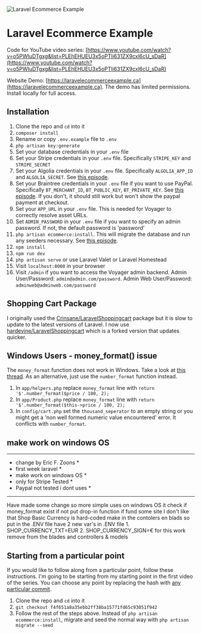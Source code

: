 ![Laravel Ecommerce Example](https://user-images.githubusercontent.com/4316355/36414878-d41987b2-15f1-11e8-9f2c-6c3a68e4a14b.gif)

# Laravel Ecommerce Example

Code for YouTube video series: [https://www.youtube.com/watch?v=o5PWIuDTgxg&list=PLEhEHUEU3x5oPTli631ZX9cxl6cU_sDaR](https://www.youtube.com/watch?v=o5PWIuDTgxg&list=PLEhEHUEU3x5oPTli631ZX9cxl6cU_sDaR)

Website Demo: [https://laravelecommerceexample.ca](https://laravelecommerceexample.ca). The demo has limited permissions. Install locally for full access.

## Installation

1. Clone the repo and `cd` into it
1. `composer install`
1. Rename or copy `.env.example` file to `.env`
1. `php artisan key:generate`
1. Set your database credentials in your `.env` file
1. Set your Stripe credentials in your `.env` file. Specifically `STRIPE_KEY` and `STRIPE_SECRET`
1. Set your Algolia credentials in your `.env` file. Specifically `ALGOLIA_APP_ID` and `ALGOLIA_SECRET`. See [this episode](https://www.youtube.com/watch?v=Sa0R_2aHICw&index=22&list=PLEhEHUEU3x5oPTli631ZX9cxl6cU_sDaR).
1. Set your Braintree credentials in your `.env` file if you want to use PayPal. Specifically `BT_MERCHANT_ID`, `BT_PUBLIC_KEY`, `BT_PRIVATE_KEY`. See [this episode](https://www.youtube.com/watch?v=pv8pxwBxfA4). If you don't, it should still work but won't show the paypal payment at checkout.
1. Set your `APP_URL` in your `.env` file. This is needed for Voyager to correctly resolve asset URLs.
1. Set `ADMIN_PASSWORD` in your `.env` file if you want to specify an admin password. If not, the default password is 'password'
1. `php artisan ecommerce:install`. This will migrate the database and run any seeders necessary. See [this episode](https://www.youtube.com/watch?v=L3EbWJmmyjo&index=18&list=PLEhEHUEU3x5oPTli631ZX9cxl6cU_sDaR).
1. `npm install`
1. `npm run dev`
1. `php artisan serve` or use Laravel Valet or Laravel Homestead
1. Visit `localhost:8000` in your browser
1. Visit `/admin` if you want to access the Voyager admin backend. Admin User/Password: `admin@admin.com/password`. Admin Web User/Password: `adminweb@adminweb.com/password`

## Shopping Cart Package

I originally used the [Crinsane/LaravelShoppingcart](https://github.com/Crinsane/LaravelShoppingcart) package but it is slow to update to the latest versions of Laravel. I now use [hardevine/LaravelShoppingcart](https://github.com/hardevine/LaravelShoppingcart) which is a forked version that updates quicker.

## Windows Users - money_format() issue

The `money_format` function does not work in Windows. Take a look at [this thread](https://stackoverflow.com/questions/6369887/alternative-to-money-format-function-in-php-on-windows-platform/18990145). As an alternative, just use the `number_format` function instead.

1. In `app/helpers.php` replace `money_format` line with `return '$'.number_format($price / 100, 2);`
1. In `app/Product.php` replace `money_format` line with `return '$'.number_format($this->price / 100, 2);`
1. In `config/cart.php` set the `thousand_seperator` to an empty string or you might get a 'non well formed numeric value encountered' error. It conflicts with `number_format`.

## make work on windows OS
*********************************
* change by Eric F. Zoons       *
* first week laravel            *
* make work on windows OS       *
* only for Stripe Tested        *
* Paypal not tested i dont uses *
*********************************
  Have made some change so more simple uses on windows OS 
  it check if money_format exist if not put drop-in function if fund some site
  I don't like that Shop Basic Currency is hard-coded make in the contolers en blads so put in the .ENV file
  have 2 new var's in .ENV file
    1. SHOP_CURRENCY_TXT=EUR
    2. SHOP_CURRENCY_SIGN=€
for this work remove from the blades and controllers & models  


## Starting from a particular point

If you would like to follow along from a particular point, follow these instructions. I'm going to be starting from my starting point in the first video of the series. You can choose any point by replacing the hash with [any particular commit](https://github.com/drehimself/laravel-ecommerce-example/commits/master).

1. Clone the repo and `cd` into it
1. `git checkout f4f651a8a35ebb2ff38ba15771fd65c93051f942`
1. Follow the rest of the steps above. Instead of `php artisan ecommerce:install`, migrate and seed the normal way with `php artisan migrate --seed`
